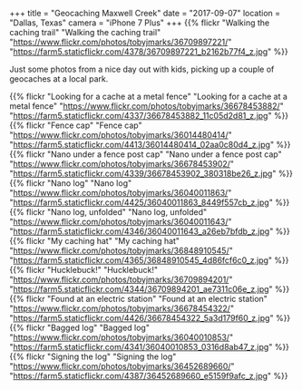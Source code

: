 +++
title = "Geocaching Maxwell Creek"
date = "2017-09-07"
location = "Dallas, Texas"
camera = "iPhone 7 Plus"
+++
{{% flickr "Walking the caching trail"
           "Walking the caching trail"
           "https://www.flickr.com/photos/tobyjmarks/36709897221/"
           "https://farm5.staticflickr.com/4378/36709897221_b2162b77f4_z.jpg" %}}
<!--more-->        

Just some photos from a nice day out with kids, picking up a couple of geocaches at a local park. 
      
{{% flickr "Looking for a cache at a metal fence"
           "Looking for a cache at a metal fence"
           "https://www.flickr.com/photos/tobyjmarks/36678453882/"
           "https://farm5.staticflickr.com/4337/36678453882_11c05d2d81_z.jpg" %}}
{{% flickr "Fence cap"
           "Fence cap"
           "https://www.flickr.com/photos/tobyjmarks/36014480414/"
           "https://farm5.staticflickr.com/4413/36014480414_02aa0c80d4_z.jpg" %}}
{{% flickr "Nano under a fence post cap"
           "Nano under a fence post cap"
           "https://www.flickr.com/photos/tobyjmarks/36678453902/"
           "https://farm5.staticflickr.com/4339/36678453902_380318be26_z.jpg" %}}
{{% flickr "Nano log"
           "Nano log"
           "https://www.flickr.com/photos/tobyjmarks/36040011863/"
           "https://farm5.staticflickr.com/4425/36040011863_8449f557cb_z.jpg" %}}
{{% flickr "Nano log, unfolded"
           "Nano log, unfolded"
           "https://www.flickr.com/photos/tobyjmarks/36040011643/"
           "https://farm5.staticflickr.com/4346/36040011643_a26eb7bfdb_z.jpg" %}}
{{% flickr "My caching hat"
           "My caching hat"
           "https://www.flickr.com/photos/tobyjmarks/36848910545/"
           "https://farm5.staticflickr.com/4365/36848910545_4d86fcf6c0_z.jpg" %}}
{{% flickr "Hucklebuck!"
           "Hucklebuck!"
           "https://www.flickr.com/photos/tobyjmarks/36709894201/"
           "https://farm5.staticflickr.com/4344/36709894201_ae7311c06e_z.jpg" %}}
{{% flickr "Found at an electric station"
           "Found at an electric station"
           "https://www.flickr.com/photos/tobyjmarks/36678454322/"
           "https://farm5.staticflickr.com/4426/36678454322_5a3d179f60_z.jpg" %}}
{{% flickr "Bagged log"
           "Bagged log"
           "https://www.flickr.com/photos/tobyjmarks/36040010853/"
           "https://farm5.staticflickr.com/4341/36040010853_0316d8ab47_z.jpg" %}}
{{% flickr "Signing the log"
           "Signing the log"
           "https://www.flickr.com/photos/tobyjmarks/36452689660/"
           "https://farm5.staticflickr.com/4387/36452689660_e5159f9afc_z.jpg" %}}

